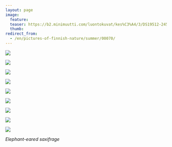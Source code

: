 ```yaml
---
layout: page
image:
  feature:
  teaser: https://b2.minimuutti.com/luontokuvat/kes%C3%A4/3/DS19512-245px.jpg
  thumb:
redirect_from:
  - /en/pictures-of-finnish-nature/summer/00070/
---
```


![](https://b2.minimuutti.com/luontokuvat/kes%C3%A4/3/DS18714-800px.jpg)

![](https://b2.minimuutti.com/luontokuvat/kes%C3%A4/3/DS19472-800px.jpg)

![](https://b2.minimuutti.com/luontokuvat/kes%C3%A4/3/DS19071-800px.jpg)

![](https://b2.minimuutti.com/luontokuvat/kes%C3%A4/3/DS19083-800px.jpg)

![](https://b2.minimuutti.com/luontokuvat/kes%C3%A4/3/DS19090-800px.jpg)

![](https://b2.minimuutti.com/luontokuvat/kes%C3%A4/3/DS19093-800px.jpg)

![](https://b2.minimuutti.com/luontokuvat/kes%C3%A4/3/DS19489-800px.jpg)

![](https://b2.minimuutti.com/luontokuvat/kes%C3%A4/3/DS19511-800px.jpg)

![](https://b2.minimuutti.com/luontokuvat/kes%C3%A4/3/DS19512-800px.jpg)

*Elephant-eared saxifrage*
